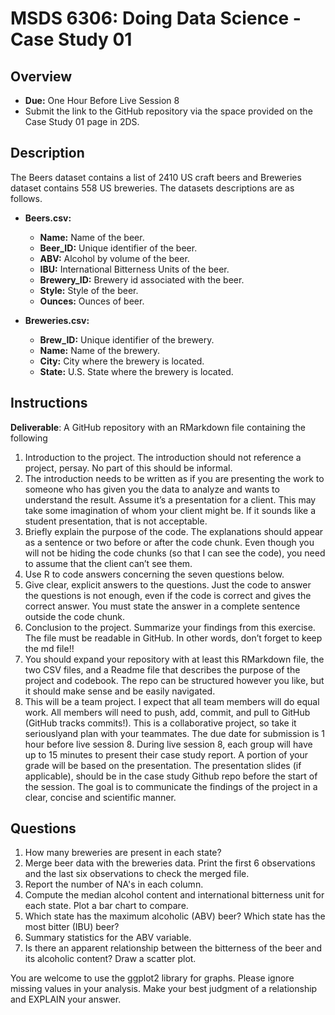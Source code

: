 # MSDS 6306: Doing Data Science - Case Study 01

## Overview

- **Due:** One Hour Before Live Session 8
- Submit the link to the GitHub repository via the space provided on the Case Study 01 page in 2DS.

## Description
The Beers dataset contains a list of 2410 US craft beers and Breweries dataset contains 558 US breweries. The datasets descriptions are as follows.

- **Beers.csv:**
	- **Name:** Name of the beer.
	- **Beer_ID:** Unique identifier of the beer.
	- **ABV:** Alcohol by volume of the beer.
	- **IBU:** International Bitterness Units of the beer.
	- **Brewery_ID:** Brewery id associated with the beer.
	- **Style:** Style of the beer.
	- **Ounces:** Ounces of beer.
 
- **Breweries.csv:**
	- **Brew_ID:** Unique identifier of the brewery.
	- **Name:** Name of the brewery.
	- **City:** City where the brewery is located.
	- **State:** U.S. State where the brewery is located.
 
##  Instructions
 **Deliverable**: A GitHub repository with an RMarkdown file containing the following

1. Introduction to the project. The introduction should not reference a  project, persay. No part of this should be informal.
2. The introduction needs to be written as if you are presenting the work to someone who has given you the data to analyze and wants to understand the result. Assume it’s a presentation for a client. This may take some imagination of whom your client might be. If it sounds like a student presentation, that is not acceptable.
 3. Briefly explain the purpose of the code. The explanations  should appear as a sentence or two before or after the code chunk. Even though you will not be hiding the code chunks (so that I can see  the code), you need to assume that the client can’t see them.
4. Use R to code answers concerning the seven questions below.
5. Give clear, explicit answers to the questions. Just the code to answer the questions is not enough, even if the code is correct and gives the correct answer. You must state the answer in a complete sentence outside the code chunk.
6. Conclusion to the project. Summarize your findings from this exercise. The file must be readable in GitHub. In other words, don’t forget to keep the md file!!
 7. You should expand your repository with at least this RMarkdown file, the two CSV files, and a Readme file that describes the purpose of the project and codebook. The repo can be structured however you like, but it should make sense and be easily navigated.
8. This will be a team project. I expect that all team members will do equal work. All members will need to push, add, commit, and pull to GitHub (GitHub tracks commits!). This is a collaborative project, so take it seriouslyand plan with your teammates. The due date for submission is 1 hour before live session 8. During live session 8, each group will have up to 15 minutes to present their case study report. A portion of your grade will be based on the presentation. The presentation slides (if applicable), should be in the case study Github repo before the start of the session. The goal is to communicate the findings of the project in a clear, concise and scientific manner.
 
## Questions
1. How many breweries are present in each state?
2. Merge beer data with the breweries data. Print the first 6 observations and the last six observations to check the merged file.
3. Report the number of NA's in each column.
4. Compute the median alcohol content and international bitterness unit for each state. Plot a bar chart to compare.
5. Which state has the maximum alcoholic (ABV) beer? Which state has the most bitter (IBU) beer?
6. Summary statistics for the ABV variable.
7. Is there an apparent relationship between the bitterness of the beer and its alcoholic content? Draw a scatter plot.
 
You are welcome to use the ggplot2 library for graphs. Please ignore missing values in your analysis. Make your best judgment of a relationship and EXPLAIN your answer.
